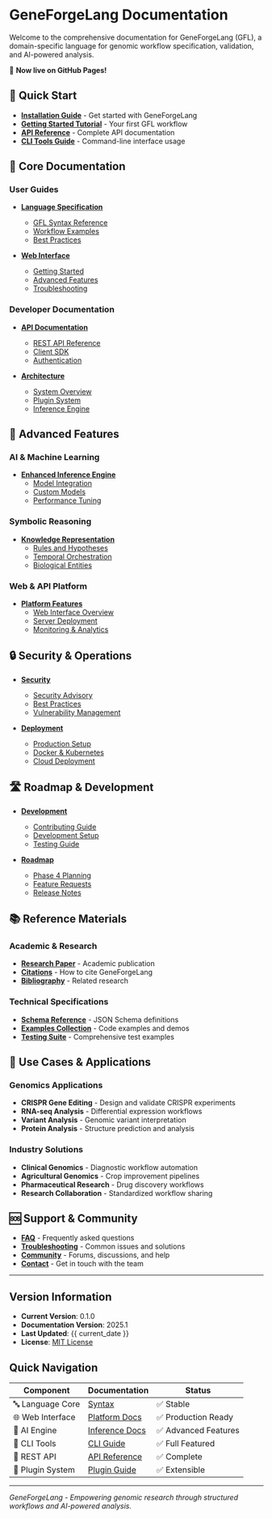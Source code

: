 # GeneForgeLang Documentation

Welcome to the comprehensive documentation for GeneForgeLang (GFL), a domain-specific language for genomic workflow specification, validation, and AI-powered analysis.

🧬 **Now live on GitHub Pages!**

## 🚀 Quick Start

- **[Installation Guide](installation.md)** - Get started with GeneForgeLang
- **[Getting Started Tutorial](tutorial.md)** - Your first GFL workflow
- **[API Reference](API_REFERENCE.md)** - Complete API documentation
- **[CLI Tools Guide](cli.md)** - Command-line interface usage

## 📖 Core Documentation

### User Guides
- **[Language Specification](language/)**
  - [GFL Syntax Reference](language/syntax.md)
  - [Workflow Examples](language/examples.md)
  - [Best Practices](language/best-practices.md)

- **[Web Interface](web-interface/)**
  - [Getting Started](web-interface/getting-started.md)
  - [Advanced Features](web-interface/advanced-features.md)
  - [Troubleshooting](web-interface/troubleshooting.md)

### Developer Documentation
- **[API Documentation](api/)**
  - [REST API Reference](API_REFERENCE.md)
  - [Client SDK](api/client-sdk.md)
  - [Authentication](api/authentication.md)

- **[Architecture](architecture/)**
  - [System Overview](architecture/overview.md)
  - [Plugin System](architecture/plugins.md)
  - [Inference Engine](architecture/inference.md)

## 🔬 Advanced Features

### AI & Machine Learning
- **[Enhanced Inference Engine](inference/)**
  - [Model Integration](ENHANCED_INFERENCE_SUMMARY.md)
  - [Custom Models](inference/custom-models.md)
  - [Performance Tuning](inference/performance.md)

### Symbolic Reasoning
- **[Knowledge Representation](features/symbolic_reasoning.md)**
  - [Rules and Hypotheses](features/symbolic_reasoning.md#rules-and-hypotheses)
  - [Temporal Orchestration](features/symbolic_reasoning.md#timeline-blocks)
  - [Biological Entities](features/symbolic_reasoning.md#biological-entities)

### Web & API Platform
- **[Platform Features](platform/)**
  - [Web Interface Overview](WEB_API_IMPLEMENTATION_SUMMARY.md)
  - [Server Deployment](platform/deployment.md)
  - [Monitoring & Analytics](platform/monitoring.md)

## 🔒 Security & Operations

- **[Security](security/)**
  - [Security Advisory](SECURITY_ADVISORY.md)
  - [Best Practices](security/best-practices.md)
  - [Vulnerability Management](security/vulnerability-management.md)

- **[Deployment](deployment/)**
  - [Production Setup](deployment/production.md)
  - [Docker & Kubernetes](deployment/containers.md)
  - [Cloud Deployment](deployment/cloud.md)

## 🛣️ Roadmap & Development

- **[Development](development/)**
  - [Contributing Guide](../CONTRIBUTING.md)
  - [Development Setup](development/setup.md)
  - [Testing Guide](development/testing.md)

- **[Roadmap](roadmap/)**
  - [Phase 4 Planning](PHASE_4_PLANNING.md)
  - [Feature Requests](roadmap/feature-requests.md)
  - [Release Notes](../CHANGELOG.md)

## 📚 Reference Materials

### Academic & Research
- **[Research Paper](../paper.md)** - Academic publication
- **[Citations](../CITATION.cff)** - How to cite GeneForgeLang
- **[Bibliography](../paper.bib)** - Related research

### Technical Specifications
- **[Schema Reference](../schema/)** - JSON Schema definitions
- **[Examples Collection](../examples/)** - Code examples and demos
- **[Testing Suite](../tests/)** - Comprehensive test examples

## 🎯 Use Cases & Applications

### Genomics Applications
- **CRISPR Gene Editing** - Design and validate CRISPR experiments
- **RNA-seq Analysis** - Differential expression workflows
- **Variant Analysis** - Genomic variant interpretation
- **Protein Analysis** - Structure prediction and analysis

### Industry Solutions
- **Clinical Genomics** - Diagnostic workflow automation
- **Agricultural Genomics** - Crop improvement pipelines
- **Pharmaceutical Research** - Drug discovery workflows
- **Research Collaboration** - Standardized workflow sharing

## 🆘 Support & Community

- **[FAQ](support/faq.md)** - Frequently asked questions
- **[Troubleshooting](support/troubleshooting.md)** - Common issues and solutions
- **[Community](support/community.md)** - Forums, discussions, and help
- **[Contact](support/contact.md)** - Get in touch with the team

---

## Version Information

- **Current Version**: 0.1.0
- **Documentation Version**: 2025.1
- **Last Updated**: {{ current_date }}
- **License**: [MIT License](../license)

## Quick Navigation

| Component | Documentation | Status |
|-----------|---------------|--------|
| 🔤 Language Core | [Syntax](language/syntax.md) | ✅ Stable |
| 🌐 Web Interface | [Platform Docs](WEB_API_IMPLEMENTATION_SUMMARY.md) | ✅ Production Ready |
| 🤖 AI Engine | [Inference Docs](ENHANCED_INFERENCE_SUMMARY.md) | ✅ Advanced Features |
| 🔧 CLI Tools | [CLI Guide](cli.md) | ✅ Full Featured |
| 📡 REST API | [API Reference](API_REFERENCE.md) | ✅ Complete |
| 🔌 Plugin System | [Plugin Guide](architecture/plugins.md) | ✅ Extensible |

---

*GeneForgeLang - Empowering genomic research through structured workflows and AI-powered analysis.*
